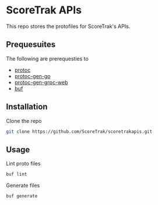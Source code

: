 # ScoreTrak APIs

This repo stores the protofiles for ScoreTrak's APIs.

## Prequesuites

The following are prerequesties to 

- [protoc](https://grpc.io/docs/protoc-installation/)
- [protoc-gen-go](https://developers.google.com/protocol-buffers/docs/reference/go-generated)
- [protoc-gen-grpc-web](https://github.com/grpc/grpc-web#code-generator-plugin)
- [buf](https://docs.buf.build/installation)

## Installation

Clone the repo

```bash
git clone https://github.com/ScoreTrak/scoretrakapis.git
```

## Usage

Lint proto files

```bash
buf lint
```

Generate files

```bash
buf generate
```
